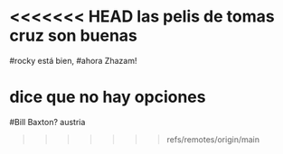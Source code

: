 <<<<<<< HEAD
las pelis de tomas cruz son buenas
=======
#rocky está bien,
#ahora Zhazam!

dice que no hay opciones
=======
#Bill Baxton?
austria
>>>>>>> refs/remotes/origin/main

